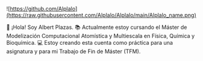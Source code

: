 ![https://github.com/Alplalo](https://raw.githubusercontent.com/Alplalo/Alplalo/main/Alplalo_name.png)

👋 ¡Hola! Soy Albert Plazas. 
📚 Actualmente estoy cursando el Máster de Modelización Computacional Atomística y Multiescala en Física, Química y Bioquímica.
💻 Estoy creando esta cuenta como práctica para una asignatura y para mi Trabajo de Fin de Máster (TFM).




<!--
**Alplalo/Alplalo** is a ✨ _special_ ✨ repository because its `README.md` (this file) appears on your GitHub profile.

Here are some ideas to get you started:

- 🔭 I’m currently working on ...
- 🌱 I’m currently learning ...
- 👯 I’m looking to collaborate on ...
- 🤔 I’m looking for help with ...
- 💬 Ask me about ...
- 📫 How to reach me: ...
- 😄 Pronouns: ...
- ⚡ Fun fact: ...
-->
